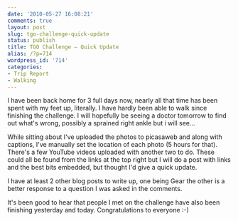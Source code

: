 ```yaml
---
date: '2010-05-27 16:08:21'
comments: true
layout: post
slug: tgo-challenge-quick-update
status: publish
title: TGO Challenge – Quick Update
alias: /?p=714
wordpress_id: '714'
categories:
- Trip Report
- Walking
---
```


I have been back home for 3 full days now, nearly all that time has been spent with my feet up, literally. I have hardly been able to walk since finishing the challenge. I will hopefully be seeing a doctor tomorrow to find out what's wrong, possibly a sprained right ankle but i will see...  
<!-- more -->
While sitting about I've uploaded the photos to picasaweb and along with captions, I've manually set the location of each photo (5 hours for that). There's a few YouTube videos uploaded with another two to do. These could all be found from the links at the top right but I will do a post with links and the best bits embedded, but thought I'd give a quick update.  

I have at least 2 other blog posts to write up, one being Gear the other is a better response to a question I was asked in the comments.  

It's been good to hear that people I met on the challenge have also been finishing yesterday and today. Congratulations to everyone :-)
